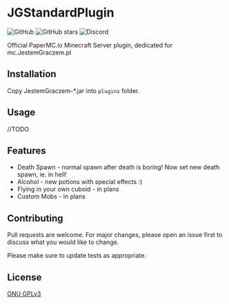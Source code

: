 # JGStandardPlugin
![GitHub](https://img.shields.io/github/license/otlet/jg-mc-plugin?style=flat-square)
![GitHub stars](https://img.shields.io/github/stars/otlet/jg-mc-plugin?style=flat-square)
![Discord](https://img.shields.io/discord/529199385863782401?style=flat-square)


Official PaperMC.io Minecraft Server plugin, dedicated for mc.JestemGraczem.pl

## Installation

Copy JestemGraczem-*.jar into `plugins` folder.

## Usage

//TODO

## Features
* Death Spawn - normal spawn after death is boring! Now set new death spawn, ie. in hell!
* Alcohol - new potions with special effects :)
* Flying in your own cuboid - in plans
* Custom Mobs - in plans

## Contributing
Pull requests are welcome. For major changes, please open an issue first to discuss what you would like to change.

Please make sure to update tests as appropriate.

## License
[GNU GPLv3](https://choosealicense.com/licenses/gpl-3.0/)
